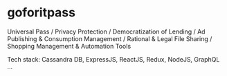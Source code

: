 # goforitpass
Universal Pass / Privacy Protection / Democratization of Lending / Ad Publishing & Consumption Management / Rational & Legal File Sharing / Shopping Management & Automation Tools

Tech stack: Cassandra DB, ExpressJS, ReactJS, Redux, NodeJS, GraphQL ...
